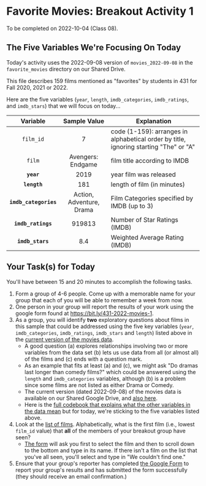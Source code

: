 # Favorite Movies: Breakout Activity 1

To be completed on 2022-10-04 (Class 08).

## The Five Variables We're Focusing On Today

Today's activity uses the 2022-09-08 version of `movies_2022-09-08` in the `favorite_movies` directory on our Shared Drive.

This file describes 159 films mentioned as "favorites" by students in 431 for Fall 2020, 2021 or 2022. 

Here are the five variables (`year`, `length`, `imdb_categories`, `imdb_ratings`, and `imdb_stars`) that we will focus on today...

Variable | Sample Value | Explanation
:--------: | :------------: | ------------------------------------------------------------------------
`film_id` | 7 | code (1-159): arranges in alphabetical order by title, ignoring starting "The" or "A"
`film` | Avengers: Endgame | film title according to IMDB
**`year`** | 2019 | year film was released
**`length`** | 181 | length of film (in minutes)
**`imdb_categories`** | Action, Adventure, Drama | Film Categories specified by IMDB (up to 3)
**`imdb_ratings`** | 919813 | Number of Star Ratings (IMDB)
**`imdb_stars`** | 8.4 | Weighted Average Rating (IMDB)

## Your Task(s) for Today

You'll have between 15 and 20 minutes to accomplish the following tasks.

1. Form a group of 4-6 people. Come up with a memorable name for your group that each of you will be able to remember a week from now.
2. One person in your group will report the results of your work using the google form found at https://bit.ly/431-2022-movies-1. 
3. As a group, you will identify **two** exploratory questions about films in this sample that could be addressed using the five key variables (`year`, `imdb_categories`, `imdb_ratings`, `imdb_stars` and `length`) listed above in the [current version of the movies data](https://github.com/THOMASELOVE/431-2021/blob/main/classes/movies/data/movies_2021-09-10.csv).
    - A good question (a) explores relationships involving two or more variables from the data set (b) lets us use data from all (or almost all) of the films and (c) ends with a question mark.
    - As an example that fits at least (a) and (c), we might ask "Do dramas last longer than comedy films?" which could be answered using the `length` and `imdb_categories` variables, although (b) is a problem since some films are not listed as either Drama or Comedy.
   - The current version (dated 2022-09-08) of the movies data is available on our Shared Google Drive, and [also here](https://github.com/THOMASELOVE/431-2021/blob/main/classes/movies/data/movies_2021-09-10.csv).
    - Here is the [full codebook that explains what the other variables in the data mean](https://github.com/THOMASELOVE/431-2021/blob/main/classes/movies/movies_codebook.md) but for today, we're sticking to the five variables listed above.
4. Look at the [list of films](https://github.com/THOMASELOVE/431-2021/blob/main/classes/movies/movies_list.md). Alphabetically, what is the first film (i.e., lowest `film_id` value) that **all** of the members of your breakout group have seen? 
    - [The form](https://bit.ly/431-2021-movies-1) will ask you first to select the film and then to scroll down to the bottom and type in its name. If there isn't a film on the list that you've all seen, you'll select and type in "We couldn't find one."
5. Ensure that your group's reporter has completed [the Google Form](https://bit.ly/431-2021-movies-1) to report your group's results and has submitted the form successfully (they should receive an email confirmation.)

